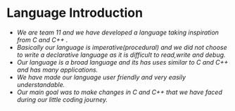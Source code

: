 # Language Introduction

* _We are team 11 and we have developed a language taking inspiration from C and C++ ._
* _Basically our language is imperative(procedural) and we did not choose to write a declarative language as it is difficult to read,write and debug._
* _Our language is a broad language and its has uses similar to C and C++ and has many applications._
* _We have made our language user friendly and very easily understandable._
* _Our main goal was to make changes in C and C++ that we have faced during our little coding journey._
